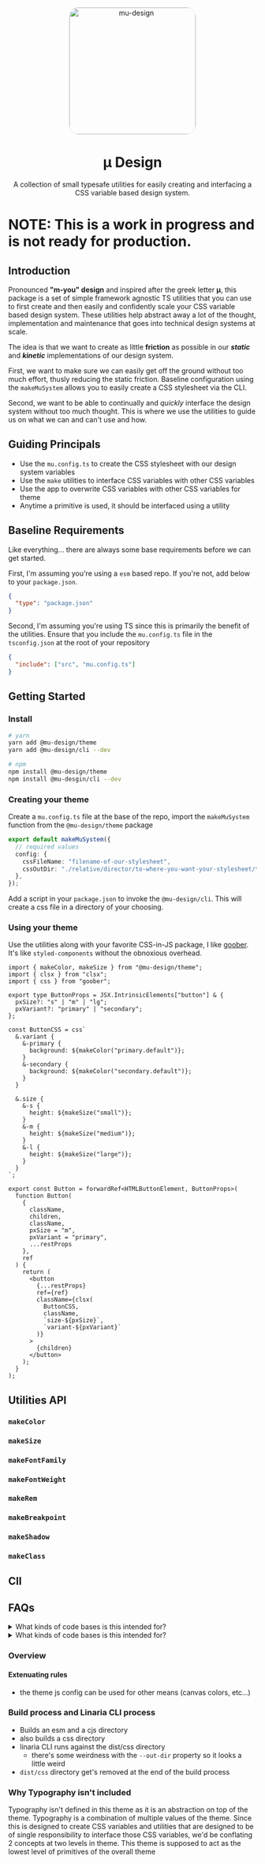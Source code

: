 <p align="center">
    <img alt="mu-design" src="./logo.png" width="256" style="border: 1px solid #e6e6e6; border-radius: 20px;"/>
</p>
<h1 align="center">
    μ Design
</h1>

<!-- <h4 align="center">
</h4> -->

<p align="center">
A collection of small typesafe utilities for easily creating and interfacing a CSS variable based design system.
</p>

# NOTE: This is a work in progress and is not ready for production.

## Introduction

Pronounced **"m-you" design** and inspired after the greek letter **μ**, this package is a set of simple framework agnostic TS utilities that you can use to first create and then easily and confidently scale your CSS variable based design system. These utilities help abstract away a lot of the thought, implementation and maintenance that goes into technical design systems at scale.

The idea is that we want to create as little **friction** as possible in our **_static_** and **_kinetic_** implementations of our design system.

First, we want to make sure we can easily get off the ground without too much effort, thusly reducing the static friction. Baseline configuration using the `makeMuSystem` allows you to easily create a CSS stylesheet via the CLI.

Second, we want to be able to continually and _quickly_ interface the design system without too much thought. This is where we use the utilities to guide us on what we can and can't use and how.

## Guiding Principals

- Use the `mu.config.ts` to create the CSS stylesheet with our design system variables
- Use the `make` utilities to interface CSS variables with other CSS variables
- Use the app to overwrite CSS variables with other CSS variables for theme
- Anytime a primitive is used, it should be interfaced using a utility

## Baseline Requirements

Like everything... there are always some base requirements before we can get started.

First, I'm assuming you're using a `esm` based repo. If you're not, add below to your `package.json`.

```json
{
  "type": "package.json"
}
```

Second, I'm assuming you're using TS since this is primarily the benefit of the utilities. Ensure that you include the `mu.config.ts` file in the `tsconfig.json` at the root of your repository

```json
{
  "include": ["src", "mu.config.ts"]
}
```

## Getting Started

### Install

```bash
# yarn
yarn add @mu-design/theme
yarn add @mu-design/cli --dev

# npm
npm install @mu-design/theme
npm install @mu-desgin/cli --dev
```

### Creating your theme

Create a `mu.config.ts` file at the base of the repo, import the `makeMuSystem` function from the `@mu-design/theme` package

```ts
export default makeMuSystem({
  // required values
  config: {
    cssFileName: "filename-of-our-stylesheet",
    cssOutDir: "./relative/director/to-where-you-want-your-stylesheet/to-be/",
  },
});
```

Add a script in your `package.json` to invoke the `@mu-design/cli`. This will create a css file in a directory of your choosing.

### Using your theme

Use the utilities along with your favorite CSS-in-JS package, I like [goober](). It's like `styled-components` without the obnoxious overhead.

```tsx
import { makeColor, makeSize } from "@mu-design/theme";
import { clsx } from "clsx";
import { css } from "goober";

export type ButtonProps = JSX.IntrinsicElements["button"] & {
  pxSize?: "s" | "m" | "lg";
  pxVariant?: "primary" | "secondary";
};

const ButtonCSS = css`
  &.variant {
    &-primary {
      background: ${makeColor("primary.default")};
    }
    &-secondary {
      background: ${makeColor("secondary.default")};
    }
  }

  &.size {
    &-s {
      height: ${makeSize("small")};
    }
    &-m {
      height: ${makeSize("medium")};
    }
    &-l {
      height: ${makeSize("large")};
    }
  }
`;

export const Button = forwardRef<HTMLButtonElement, ButtonProps>(
  function Button(
    {
      className,
      children,
      className,
      pxSize = "m",
      pxVariant = "primary",
      ...restProps
    },
    ref
  ) {
    return (
      <button
        {...restProps}
        ref={ref}
        className={clsx(
          ButtonCSS,
          className,
          `size-${pxSize}`,
          `variant-${pxVariant}`
        )}
      >
        {children}
      </button>
    );
  }
);
```

## Utilities API

### `makeColor`

### `makeSize`

### `makeFontFamily`

### `makeFontWeight`

### `makeRem`

### `makeBreakpoint`

### `makeShadow`

### `makeClass`

## ClI

## FAQs

<details>
    <summary>What kinds of code bases is this intended for?</summary>

### All kinds

Small, large, medium, whatever... it's ready for all of them.

</details>

<details>
    <summary>What kinds of code bases is this intended for?</summary>
    
### All kinds
Small, large, medium, whatever... it's ready for all of them.

</details>

###

### Overview

#### Extenuating rules

- the theme js config can be used for other means (canvas colors, etc...)

### Build process and Linaria CLI process

- Builds an esm and a cjs directory
- also builds a css directory
- linaria CLI runs against the dist/css directory
  - there's some weirdness with the `--out-dir` property so it looks a little weird
- `dist/css` directory get's removed at the end of the build process

### Why Typography isn't included

Typography isn't defined in this theme as it is an abstraction on top of the theme.
Typography is a combination of multiple values of the theme. Since this is designed to create
CSS variables and utilities that are designed to be of single responsibility to interface those
CSS variables, we'd be conflating 2 concepts at two levels in theme. This theme is supposed to act as the lowest level of primitives of the overall theme
